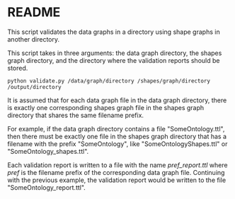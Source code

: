 # README

This script validates the data graphs in a directory using shape graphs in another directory.

This script takes in three arguments: the data graph directory, the shapes graph directory, and the directory where the validation reports should be stored.

```
python validate.py /data/graph/directory /shapes/graph/directory /output/directory
```

It is assumed that for each data graph file in the data graph directory, there is exactly one corresponding shapes graph file in the shapes graph directory that shares the same filename prefix.

For example, if the data graph directory contains a file "SomeOntology.ttl", then there must be exactly one file in the shapes graph directory that has a filename with the prefix "SomeOntology", like "SomeOntologyShapes.ttl" or "SomeOntology_shapes.ttl".

Each validation report is written to a file with the name _pref_report.ttl_ where _pref_ is the filename prefix of the corresponding data graph file.
Continuing with the previous example, the validation report would be written to the file "SomeOntology_report.ttl".
